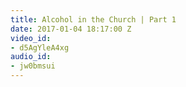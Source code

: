 ```yaml
---
title: Alcohol in the Church | Part 1
date: 2017-01-04 18:17:00 Z
video_id:
- d5AgYleA4xg
audio_id:
- jw0bmsui
---
```


